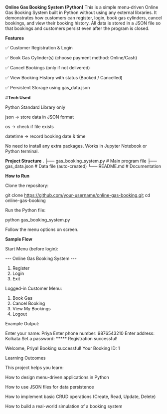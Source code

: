 **Online Gas Booking System (Python)**
This is a simple menu-driven Online Gas Booking System built in Python without using any external libraries.
It demonstrates how customers can register, login, book gas cylinders, cancel bookings, and view their booking history.
All data is stored in a JSON file so that bookings and customers persist even after the program is closed.

**Features**

✅ Customer Registration & Login

✅ Book Gas Cylinder(s) (choose payment method: Online/Cash)

✅ Cancel Bookings (only if not delivered)

✅ View Booking History with status (Booked / Cancelled)

✅ Persistent Storage using gas_data.json

#**Tech Used**

Python Standard Library only

json → store data in JSON format

os → check if file exists

datetime → record booking date & time

No need to install any extra packages. Works in Jupyter Notebook or Python terminal.

**Project Structure**
.
├── gas_booking_system.py    # Main program file
├── gas_data.json            # Data file (auto-created)
└── README.md                # Documentation

**How to Run**

Clone the repository:

git clone https://github.com/your-username/online-gas-booking.git
cd online-gas-booking


Run the Python file:

python gas_booking_system.py


Follow the menu options on screen.

**Sample Flow**

Start Menu (before login):

--- Online Gas Booking System ---
1. Register
2. Login
3. Exit


Logged-in Customer Menu:

1. Book Gas
2. Cancel Booking
3. View My Bookings
4. Logout


Example Output:

Enter your name: Priya
Enter phone number: 9876543210
Enter address: Kolkata
Set a password: *****
Registration successful!

Welcome, Priya!
Booking successful! Your Booking ID: 1

 Learning Outcomes

This project helps you learn:

How to design menu-driven applications in Python

How to use JSON files for data persistence

How to implement basic CRUD operations (Create, Read, Update, Delete)

How to build a real-world simulation of a booking system

 

